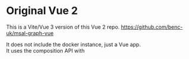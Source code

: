 # Original Vue 2
This is a Vite/Vue 3 version of this Vue 2 repo.  https://github.com/benc-uk/msal-graph-vue

It does not include the docker instance, just a Vue app.  
It uses the composition API with <script setup> and Pinia state management (to control component state).  
I also added a couple graph features (email, sharepoint root site).

Follow the directions in that repo to setup your Azure App ID then replace the ID in code.  :)

# Get Started

1. Clone the repo
2. run:
  
  npm install
  
  npm run dev

  
  # Microsoft Graph Toolkit
  https://mgt.dev/
  
  # Microsoft Graph Explorer
  
  https://developer.microsoft.com/en-us/graph/graph-explorer

  # OData
  
  Microsoft SharePoint has been using the Microsoft Open Data (OData) protocol for years for REST API access.  It has similar functionality to GraphQL 
  (my impresssion is they named MSGraph after that paradigm, although it isn't technically GraphQL) in that you can return child entities in a single
  REST API call.
  
  It appears that they have leveraged the OData REST API against most of their Office 365 platform (so you can get email/onedrive/sharepoint/teams, etc. data via REST API).
  This is intriguing because you can create applications with modern web development tooling (Vite + Vuejs/Reactjs/Angularjs) that combine all of these datasets in one app.
